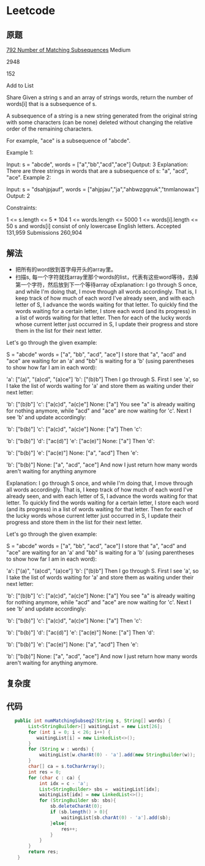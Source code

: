 # Leetcode #

## 原题

[792 Number of Matching Subsequences](https://leetcode.com/problems/number-of-matching-subsequences/)
Medium

2948

152

Add to List

Share
Given a string s and an array of strings words, return the number of words[i] that is a subsequence of s.

A subsequence of a string is a new string generated from the original string with some characters (can be none) deleted without changing the relative order of the remaining characters.

For example, "ace" is a subsequence of "abcde".
 

Example 1:

Input: s = "abcde", words = ["a","bb","acd","ace"]
Output: 3
Explanation: There are three strings in words that are a subsequence of s: "a", "acd", "ace".
Example 2:

Input: s = "dsahjpjauf", words = ["ahjpjau","ja","ahbwzgqnuk","tnmlanowax"]
Output: 2
 

Constraints:

1 <= s.length <= 5 * 104
1 <= words.length <= 5000
1 <= words[i].length <= 50
s and words[i] consist of only lowercase English letters.
Accepted
131,959
Submissions
260,904

## 解法

- 把所有的word放到首字母开头的array里。
- 扫描s, 每一个字符就找array里那个words的list，代表有这些word等待，去掉第一个字符，然后放到下一个等待array
oExplanation:
I go through S once, and while I'm doing that, I move through all words accordingly. That is, I keep track of how much of each word I've already seen, and with each letter of S, I advance the words waiting for that letter. To quickly find the words waiting for a certain letter, I store each word (and its progress) in a list of words waiting for that letter. Then for each of the lucky words whose current letter just occurred in S, I update their progress and store them in the list for their next letter.

Let's go through the given example:

S = "abcde"
words = ["a", "bb", "acd", "ace"]
I store that "a", "acd" and "ace" are waiting for an 'a' and "bb" is waiting for a 'b' (using parentheses to show how far I am in each word):

'a':  ["(a)", "(a)cd", "(a)ce"]
'b':  ["(b)b"]
Then I go through S. First I see 'a', so I take the list of words waiting for 'a' and store them as waiting under their next letter:

'b':  ["(b)b"]
'c':  ["a(c)d", "a(c)e"]
None: ["a"]
You see "a" is already waiting for nothing anymore, while "acd" and "ace" are now waiting for 'c'. Next I see 'b' and update accordingly:

'b':  ["b(b)"]
'c':  ["a(c)d", "a(c)e"]
None: ["a"]
Then 'c':

'b':  ["b(b)"]
'd':  ["ac(d)"]
'e':  ["ac(e)"]
None: ["a"]
Then 'd':

'b':  ["b(b)"]
'e':  ["ac(e)"]
None: ["a", "acd"]
Then 'e':

'b':  ["b(b)"]
None: ["a", "acd", "ace"]
And now I just return how many words aren't waiting for anything anymore

Explanation:
I go through S once, and while I'm doing that, I move through all words accordingly. That is, I keep track of how much of each word I've already seen, and with each letter of S, I advance the words waiting for that letter. To quickly find the words waiting for a certain letter, I store each word (and its progress) in a list of words waiting for that letter. Then for each of the lucky words whose current letter just occurred in S, I update their progress and store them in the list for their next letter.

Let's go through the given example:

S = "abcde"
words = ["a", "bb", "acd", "ace"]
I store that "a", "acd" and "ace" are waiting for an 'a' and "bb" is waiting for a 'b' (using parentheses to show how far I am in each word):

'a':  ["(a)", "(a)cd", "(a)ce"]
'b':  ["(b)b"]
Then I go through S. First I see 'a', so I take the list of words waiting for 'a' and store them as waiting under their next letter:

'b':  ["(b)b"]
'c':  ["a(c)d", "a(c)e"]
None: ["a"]
You see "a" is already waiting for nothing anymore, while "acd" and "ace" are now waiting for 'c'. Next I see 'b' and update accordingly:

'b':  ["b(b)"]
'c':  ["a(c)d", "a(c)e"]
None: ["a"]
Then 'c':

'b':  ["b(b)"]
'd':  ["ac(d)"]
'e':  ["ac(e)"]
None: ["a"]
Then 'd':

'b':  ["b(b)"]
'e':  ["ac(e)"]
None: ["a", "acd"]
Then 'e':

'b':  ["b(b)"]
None: ["a", "acd", "ace"]
And now I just return how many words aren't waiting for anything anymore.



## 复杂度


## 代码


```Java
   public int numMatchingSubseq2(String s, String[] words) {
        List<StringBuilder>[] waitingList = new List[26];
        for (int i = 0; i < 26; i++) {
           waitingList[i] = new LinkedList<>(); 
        }
        for (String w : words) {
            waitingList[w.charAt(0) - 'a'].add(new StringBuilder(w));
        }
        char[] ca = s.toCharArray();
        int res = 0;
        for (char c : ca) {
            int idx = c - 'a';
            List<StringBuilder> sbs =  waitingList[idx];
            waitingList[idx] = new LinkedList<>();
            for (StringBuilder sb: sbs){
                sb.deleteCharAt(0);
                if (sb.length() > 0){
                    waitingList[sb.charAt(0) - 'a'].add(sb);
                }else{
                    res++;
                }
            }
        }
        return res;
    }

```
